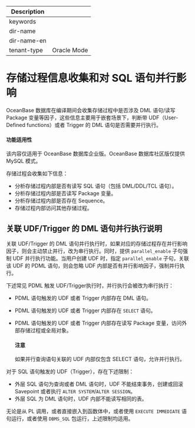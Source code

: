| Description   |                 |
|---------------|-----------------|
| keywords      |                 |
| dir-name      |                 |
| dir-name-en   |                 |
| tenant-type   | Oracle Mode     |


# 存储过程信息收集和对 SQL 语句并行影响

OceanBase 数据库在编译期间会收集存储过程中是否涉及 DML 语句/读写 Package 变量等因子，这些信息主要用于嵌套场景下，判断带 UDF（User-Defined functions）或者 Trigger 的 DML 语句是否需要并行执行。

  <main id="notice" >
    <h4>功能适用性</h4>
    <p>该内容仅适用于 OceanBase 数据库企业版。OceanBase 数据库社区版仅提供 MySQL 模式。</p>
  </main>


存储过程会收集如下信息：

* 分析存储过程内部是否有读写 SQL 语句（包括 DML/DDL/TCL 语句）。
* 分析存储过程内部是否读写 Package 变量。
* 分析存储过程内部是否存在 Sequence。
* 存储过程内部访问其他存储过程。

## 关联 UDF/Trigger 的 DML 语句并行执行说明

关联 UDF/Trigger 的 DML 语句并行执行时，如果对应的存储过程存在并行影响因子，则会主动禁止并行，改为串行执行。同时，提供 `parallel_enable` 子句强制 UDF 并行执行功能。当用户创建 UDF 时，指定 `parallel_enable` 子句，关联该 UDF 的 PDML 语句，则会忽略 UDF 内部是否有并行影响因子，强制并行执行。

下述常见 PDML 触发 UDF/Trigger执行时，并行执行会被改为串行执行：

* PDML 语句触发的 UDF 或者 Trigger 内部存在 DML 语句。
* PDML 语句触发的 UDF 或者 Trigger 内部存在 `SELECT` 语句。
* PDML 语句触发的 UDF 或者 Trigger 内部存在读写 Package 变量，访问外部存储过程或全局对象。

  <main id="notice" type='notice'>
    <h4>注意</h4>
    <p>如果并行查询语句关联的 UDF 内部仅包含 SELECT 语句，允许并行执行。</p>
  </main>
  
对于 SQL 语句触发的 UDF（Trigger），存在下述限制：

* 外层 SQL 语句为查询或者 DML 语句时，UDF 不能结束事务，创建或回滚 Savepoint 或者执行 `ALTER SYSTEM`/`ALTER SESSION`。
* 外层 SQL 为 DML 语句时，UDF 内部不能读写相同的表。

无论是从 PL 调用，或者直接嵌入到函数体中，或者使用 `EXECUTE IMMEDIATE` 语句运行，或者使用 `DBMS_SQL` 包运行，上述限制均适用。
